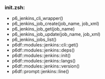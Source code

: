 ### init.zsh:
- p6_jenkins_cli_wrapper()
- p6_jenkins_job_create(job_name, job_xml)
- p6_jenkins_job_get(job_name)
- p6_jenkins_job_update(job_name, job_xml)
- p6_jenkins_jobs_list()
- p6df::modules::jenkins::cli::get()
- p6df::modules::jenkins::deps()
- p6df::modules::jenkins::init()
- p6df::modules::jenkins::langs()
- p6df::modules::jenkins::version()
- p6df::prompt::jenkins::line()


